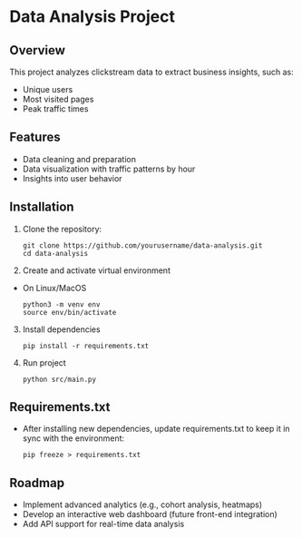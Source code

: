 # Data Analysis Project

## Overview
This project analyzes clickstream data to extract business insights, such as:
- Unique users
- Most visited pages
- Peak traffic times

## Features
- Data cleaning and preparation
- Data visualization with traffic patterns by hour
- Insights into user behavior

## Installation

1. Clone the repository:

   ```
   git clone https://github.com/yourusername/data-analysis.git
   cd data-analysis
   ```

2. Create and activate virtual environment
- On Linux/MacOS
    ```
    python3 -m venv env
    source env/bin/activate
    ```

3. Install dependencies

    ```
    pip install -r requirements.txt
    ```

4. Run project
    ```
    python src/main.py
    ```

## Requirements.txt
- After installing new dependencies, update requirements.txt to keep it in sync with the environment:
    ```
    pip freeze > requirements.txt
    ```

## Roadmap
- Implement advanced analytics (e.g., cohort analysis, heatmaps)
- Develop an interactive web dashboard (future front-end integration)
- Add API support for real-time data analysis